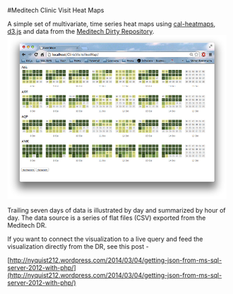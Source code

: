 #Meditech Clinic Visit Heat Maps

A simple set of multivariate, time series heat maps using [cal-heatmaps](http://kamisama.github.io/cal-heatmap/), [d3.js](http://d3js.org) and data from the [Meditech Dirty Repository](https://www.meditech.com/ProductBriefs/pages/productpagedr.htm).
![Screen Shot](./ScreenShot.png)

Trailing seven days of data is illustrated by day and summarized by hour of day. The data source is a series of flat files (CSV) exported from the Meditech DR.

If you want to connect the visualization to a live query and feed the visualization directly from the DR, see this post -

[http://nyquist212.wordpress.com/2014/03/04/getting-json-from-ms-sql-server-2012-with-php/](http://nyquist212.wordpress.com/2014/03/04/getting-json-from-ms-sql-server-2012-with-php/)







